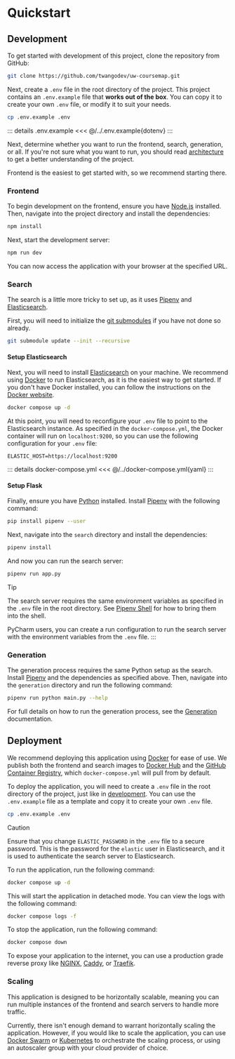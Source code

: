 # Quickstart

## Development

To get started with development of this project, clone the repository from GitHub:

```sh [git]
git clone https://github.com/twangodev/uw-coursemap.git
```

Next, create a `.env` file in the root directory of the project. This project contains an `.env.example` file that **works out of the box**. You can copy it to create your own `.env` file, or modify it to suit your needs.

```sh [sh]
cp .env.example .env
```

::: details .env.example
<<< @/../.env.example{dotenv}
:::

Next, determine whether you want to run the frontend, search, generation, or all. If you're not sure what you want to run, you should read [architecture](../concepts/architecture.md) to get a better understanding of the project. 

Frontend is the easiest to get started with, so we recommend starting there.

### Frontend

To begin development on the frontend, ensure you have [Node.js](https://nodejs.org/en/download/) installed. Then, navigate into the project directory and install the dependencies:

```sh [npm]
npm install
```

Next, start the development server:

```sh [npm]
npm run dev
```

You can now access the application with your browser at the specified URL.

### Search
The search is a little more tricky to set up, as it uses [Pipenv] and [Elasticsearch].

First, you will need to initialize the [git submodules](https://git-scm.com/book/en/v2/Git-Tools-Submodules) if you have
not done so already.

```sh [git]
git submodule update --init --recursive
```

#### Setup Elasticsearch

Next, you will need to install [Elasticsearch] on your machine. We recommend using [Docker] to run Elasticsearch, as it is the easiest way to get started. If you don't have Docker installed, you can follow the instructions on the [Docker website](https://docs.docker.com/get-docker/).

```sh [docker]
docker compose up -d
```

At this point, you will need to reconfigure your `.env` file to point to the Elasticsearch instance. As specified in the `docker-compose.yml`, the Docker container will run on `localhost:9200`, so you can use the following configuration for your `.env` file:

```dotenv
ELASTIC_HOST=https://localhost:9200
```

::: details docker-compose.yml
<<< @/../docker-compose.yml{yaml}
:::

#### Setup Flask

Finally, ensure you have [Python](https://www.python.org/downloads/) installed. Install [Pipenv] with the following command:

```sh [pip]
pip install pipenv --user
```

Next, navigate into the `search` directory and install the dependencies:

```sh [pipenv]
pipenv install
```

And now you can run the search server:

```sh [pipenv]
pipenv run app.py
```

> [!TIP] 
> The search server requires the same environment variables as specified in the `.env` file in the root directory. See [Pipenv Shell](https://pipenv.pypa.io/en/latest/shell.html) for how to bring them into the shell.

PyCharm users, you can create a run configuration to run the search server with the environment variables from the `.env` file.
:::

### Generation

The generation process requires the same Python setup as the search. Install [Pipenv] and the dependencies as specified above. Then, navigate into the `generation` directory and run the following command:

```sh [pipenv]
pipenv run python main.py --help
```

For full details on how to run the generation process, see the [Generation](../codebase/generation.md) documentation.

## Deployment

We recommend deploying this application using [Docker] for ease of use. We publish both the frontend and search images to [Docker Hub] and the [GitHub Container Registry][GHCR], which `docker-compose.yml` will pull from by default.

To deploy the application, you will need to create a `.env` file in the root directory of the project, just like in [development](#development). You can use the `.env.example` file as a template and copy it to create your own `.env` file.

```sh [sh]
cp .env.example .env
```

> [!CAUTION]
> Ensure that you change `ELASTIC_PASSWORD` in the `.env` file to a secure password. This is the password for the `elastic` user in Elasticsearch, and it is used to authenticate the search server to Elasticsearch.

To run the application, run the following command:

```sh [docker]
docker compose up -d
```

This will start the application in detached mode. You can view the logs with the following command:

```sh [docker]
docker compose logs -f
```

To stop the application, run the following command:

```sh [docker]
docker compose down
```

To expose your application to the internet, you can use a production grade reverse proxy like [NGINX](https://www.nginx.com/), [Caddy](https://caddyserver.com/), or [Traefik](https://traefik.io/).

### Scaling

This application is designed to be horizontally scalable, meaning you can run multiple instances of the frontend and search servers to handle more traffic. 

Currently, there isn't enough demand to warrant horizontally scaling the application. However, if you would like to scale the application, you can use [Docker Swarm](https://docs.docker.com/engine/swarm/) or [Kubernetes](https://kubernetes.io/) to orchestrate the scaling process, or using an autoscaler group with your cloud provider of choice.

[docker]: https://www.docker.com/products/docker-desktop
[elasticsearch]: https://www.elastic.co/elasticsearch
[pipenv]: https://pipenv.pypa.io/en/latest/
[docker hub]: https://hub.docker.com/search?q=twango%2Fuw-coursemap
[GHCR]: https://github.com/twangodev?tab=packages&repo_name=uw-coursemap
